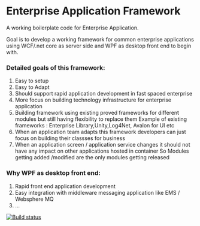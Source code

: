 # Enterprise Application Framework

A working boilerplate code for Enterprise Application.

Goal is to develop a working framework for common enterprise applications using WCF/.net core as server side and WPF as desktop front end to begin with.

### Detailed goals of this framework: ###

1. Easy to setup
2. Easy to Adapt
3. Should support rapid application development in fast spaced enterprise
4. More focus on building technology infrastructure for enterprise application
5. Building framework using existing proved frameworks for different modules but still having flexibility to replace them
   Example of existing frameworks : Enterprise Library,Unity,Log4Net, Avalon for UI etc
4. When an application team adapts this framework developers can just focus on building their classses for business
5. When an application screen / application service changes it should not have any impact on other applications hosted in container
   So Modules getting added /modified are the only modules getting released 



### Why WPF as desktop front end: ###
1. Rapid front end application development 
2. Easy integration with middleware messaging application like EMS / Websphere MQ
3. ...


[![Build status](https://ci.appveyor.com/api/projects/status/72207ft2wjek6hrl?svg=true)](https://ci.appveyor.com/project/shekhar249/enterpriseapplicationframework-m7pa2)

